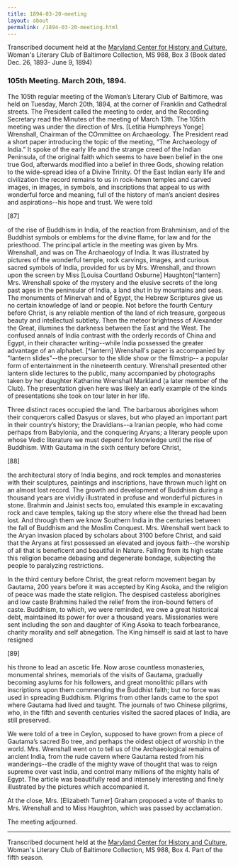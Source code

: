 ```yaml
---
title: 1894-03-20-meeting
layout: about
permalink: /1894-03-20-meeting.html
---
```

Transcribed document held at the [Maryland Center for History and Culture](http://mdhs.org/), Woman's Literary Club of Baltimore Collection, MS 988, Box 3 (Book dated Dec. 26, 1893- June 9, 1894)

### 105th Meeting. March 20th, 1894.

The 105th regular meeting of the Woman’s Literary Club of Baltimore, was held on Tuesday, March 20th, 1894, at the corner of Franklin and Cathedral streets. The President called the meeting to order, and the Recording Secretary read the Minutes of the meeting of March 13th. The 105th meeting was under the direction of Mrs. [Letitia Humphreys Yonge] Wrenshall, Chairman of the COmmittee on Archaeology. The President read a short paper introducing the topic of the meeting, “The Archaeology of India.” It spoke of the early life and the strange creed of the Indian Peninsula, of the original faith which seems to have been belief in the one true God, afterwards modified into a belief in three Gods, showing relation to the wide-spread idea of a Divine Trinity. Of the East Indian early life and civilization the record remains to us in rock-hewn temples and carved images, in images, in symbols, and inscriptions that appeal to us with wonderful force and meaning, full of the history of man’s ancient desires and aspirations--his hope and trust. We were told

[87]

of the rise of Buddhism in India, of the reaction from Brahminism, and of the Buddhist symbols or emblems for the divine flame, for law and for the priesthood. The principal article in the meeting was given by Mrs. Wrenshall, and was on The Archaeology of India. It was illustrated by pictures of the wonderful temple, rock carvings, images, and curious sacred symbols of India, provided for us by Mrs. Wrenshall, and thrown upon the screen by Miss [Louisa Courtland Osburne] Haughton[^lantern] Mrs. Wrenshall spoke of the mystery and the elusive secrets of the long past ages in the peninsular of India, a land shut in by mountains and seas. The monuments of Minervah and of Egypt, the Hebrew Scriptures give us no certain knowledge of land or people. Not before the fourth Century before Christ, is any reliable mention of the land of rich treasure, gorgeous beauty and intellectual subtlety. Then the meteor brightness of Alexander the Great, illumines the darkness between the East and the West. The confused annals of India contrast with the orderly records of China and Egypt, in their character writing--while India possessed the greater advantage of an alphabet.
[^lantern] Wrenshall's paper is accompanied by "lantern slides"--the precursor to the slide show or the filmstrip-- a popular form of entertainment in the nineteenth century. Wrenshall presented other lantern slide lectures to the public, many accompanied by photographs taken by her daughter Katharine Wrenshall Markland (a later member of the Club). The presentation given here was likely an early example of the kinds of presentations she took on tour later in her life.

Three distinct races occupied the land. The barbarous aborigines whom their conquerors called Dasyus or slaves, but who played an important part in their country’s history; the Dravidians--a Iranian people, who had come perhaps from Babylonia, and the conquering Aryans; a literary people upon whose Vedic literature we must depend for knowledge until the rise of Buddhism. With Gautama in the sixth century before Christ,

[88]

the architectural story of India begins, and rock temples and monasteries with their sculptures, paintings and inscriptions, have thrown much light on an almost lost record. The growth and development of Buddhism during a thousand years are vividly illustrated in profuse and wonderful pictures in stone. Brahmin and Jainist sects too, emulated this example in excavating rock and cave temples, taking up the story where else the thread had been lost. And through them we know Southern India in the centuries between the fall of Buddhism and the Moslim Conquest. Mrs. Wrenshall went back to the Aryan invasion placed by scholars about 3100 before Christ, and said that the Aryans at first possessed an elevated and joyous faith--the worship of all that is beneficent and beautiful in Nature. Falling from its high estate this religion became debasing and degenerate bondage, subjecting the people to paralyzing restrictions.

In the third century before Christ, the great reform movement began by Gautama, 200 years before it was accepted by King Asoka, and the religion of peace was made the state religion. The despised casteless aborigines and low caste Brahmins hailed the relief from the iron-bound fetters of caste. Buddhism, to which, we were reminded, we owe a great historical debt, maintained its power for over a thousand years. Missionaries were sent including the son and daughter of King Asoka to teach forbearance, charity morality and self abnegation. The King himself is said at last to have resigned

[89]

his throne to lead an ascetic life. Now arose countless monasteries, monumental shrines, memorials of the visits of Gautama, gradually becoming asylums for his followers, and great monolithic pillars with inscriptions upon them commending the Buddhist faith; but no force was used in spreading Buddhism. Pilgrims from other lands came to the spot where Gautama had lived and taught. The journals of two Chinese pilgrims, who, in the fifth and seventh centuries visited the sacred places of India, are still preserved.

We were told of a tree in Ceylon, supposed to have grown from a piece of Gautama’s sacred Bo tree, and perhaps the oldest object of worship in the world. Mrs. Wrenshall went on to tell us of the Archaeological remains of ancient India, from the rude cavern where Gautama rested from his wanderings--the cradle of the mighty wave of thought that was to reign supreme over vast India, and control many millions of the mighty halls of Egypt. The article was beautifully read and intensely interesting and finely illustrated by the pictures which accompanied it.

At the close, Mrs. [Elizabeth Turner] Graham proposed a vote of thanks to Mrs. Wrenshall and to Miss Haughton, which was passed by acclamation.

The meeting adjourned.
<hr>

Transcribed document held at the [Maryland Center for History and Culture](http://mdhs.org/), Woman's Literary Club of Baltimore Collection, MS 988, Box 4. Part of the fifth season.